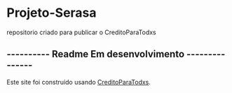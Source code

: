 # Projeto-Serasa
 repositorio criado para publicar o CreditoParaTodxs

## ---------- Readme Em desenvolvimento ---------------

Este site foi construído usando [CreditoParaTodxs](https://projeto-serasa.netlify.app).